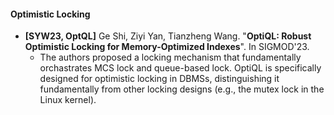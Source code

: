 #### Optimistic Locking

* **[SYW23, OptQL]** Ge Shi, Ziyi Yan, Tianzheng Wang. "**OptiQL: Robust Optimistic Locking for Memory-Optimized Indexes**". In SIGMOD'23.
  - The authors proposed a locking mechanism that fundamentally orchastrates MCS lock and queue-based lock. OptiQL is specifically designed for optimistic locking in DBMSs, distinguishing it fundamentally from other locking designs (e.g., the mutex lock in the Linux kernel).
